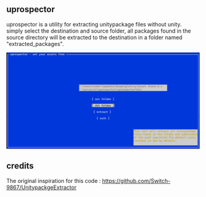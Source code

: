 ## uprospector
uprospector is a utility for extracting unitypackage files without unity. simply select the destination and source folder, all packages found in the source directory will be extracted to the destination in a folder named "extracted_packages".


![image info](./uprospector.png)


## credits

The original inspiration for this code : https://github.com/Switch-9867/UnitypackgeExtractor